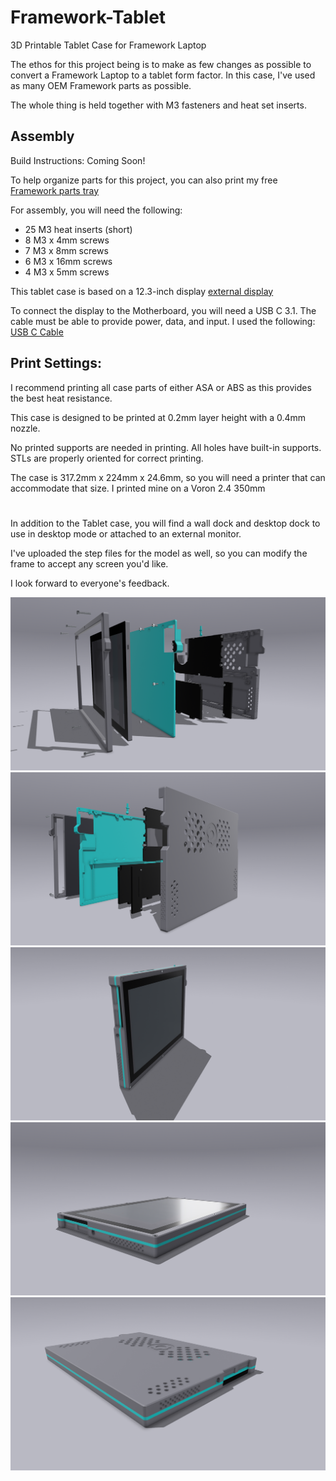# Framework-Tablet
3D Printable Tablet Case for Framework Laptop

The ethos for this project being is to make as few changes as possible to convert a Framework Laptop to a tablet form factor. In this case, I've used as many OEM Framework parts as possible.

The whole thing is held together with M3 fasteners and heat set inserts.

## Assembly

Build Instructions: Coming Soon! 

To help organize parts for this project, you can also print my free [Framework parts tray](https://www.printables.com/model/253099-framework-parts-tray)

For assembly, you will need the following:

- 25 M3 heat inserts (short)
- 8 M3 x 4mm screws
- 7 M3 x 8mm screws
- 6 M3 x 16mm screws
- 4 M3 x 5mm screws

This tablet case is based on a 12.3-inch display [external display](https://www.amazon.com/gp/product/B08P1M54G6/ref=ox_sc_saved_title_4?smid=AA3SELAX5GFYF&psc=1)

To connect the display to the Motherboard, you will need a USB C 3.1. The cable must be able to provide power, data, and input. I used the following: [USB C Cable](https://www.amazon.com/dp/B09PTYKV6N?psc=1&ref=ppx_yo2ov_dt_b_product_details)


## Print Settings:

I recommend printing all case parts of either ASA or ABS as this provides the best heat resistance.

This case is designed to be printed at 0.2mm layer height with a 0.4mm nozzle.

No printed supports are needed in printing. All holes have built-in supports. STLs are properly oriented for correct printing.

The case is 317.2mm x 224mm x 24.6mm, so you will need a printer that can accommodate that size. I printed mine on a Voron 2.4 350mm

#

In addition to the Tablet case, you will find a wall dock and desktop dock to use in desktop mode or attached to an external monitor.

I've uploaded the step files for the model as well, so you can modify the frame to accept any screen you'd like.

I look forward to everyone's feedback. 

![Tablet](https://github.com/whatthefilament/Framework-Tablet/blob/main/Images/Framework%20Tablet%20V1.3%20Chargy%20Speaker%20Boi.png)
![Tablet2](https://github.com/whatthefilament/Framework-Tablet/blob/main/Images/Framework%20Tablet%20V1.3%20Chargy%20Speaker%20Boi2.png)
![Tablet3](https://github.com/whatthefilament/Framework-Tablet/blob/main/Images/Framework%20Tablet%20V1.3%20Chargy%20Speaker%20Boi3.png)
![Tablet4](https://github.com/whatthefilament/Framework-Tablet/blob/main/Images/Framework%20Tablet%20V1.3%20Chargy%20Speaker%20Boi4.png)
![Tablet5](https://github.com/whatthefilament/Framework-Tablet/blob/main/Images/Framework%20Tablet%20V1.3%20Chargy%20Speaker%20Boi5.png)

